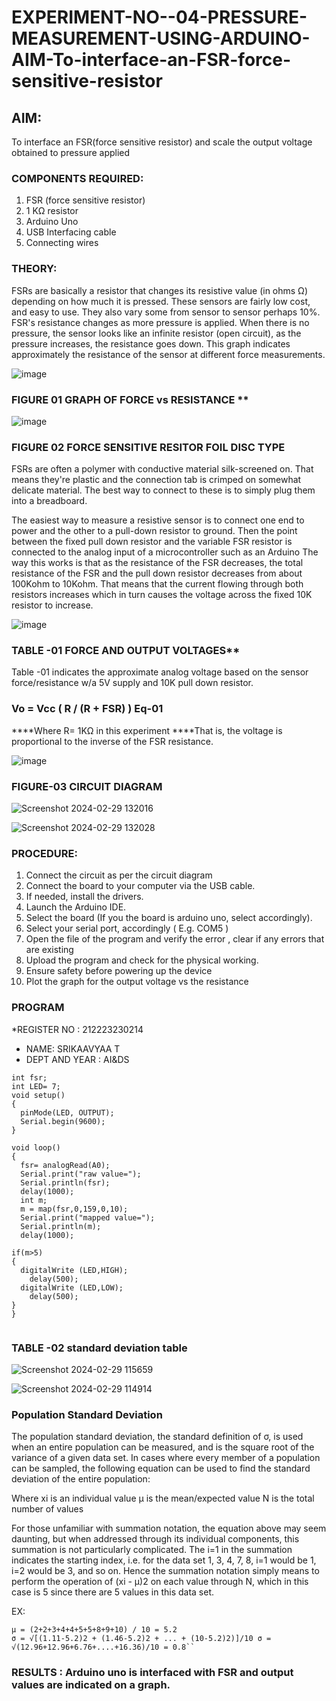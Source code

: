 # EXPERIMENT-NO--04-PRESSURE-MEASUREMENT-USING-ARDUINO-AIM-To-interface-an-FSR-force-sensitive-resistor


## AIM: 
To interface an FSR(force sensitive resistor) and scale the output voltage obtained to pressure applied 
 
### COMPONENTS REQUIRED:
1.	FSR  (force sensitive resistor)
2.	1 KΩ resistor 
3.	Arduino Uno 
4.	USB Interfacing cable 
5.	Connecting wires 


### THEORY: 
FSRs are basically a resistor that changes its resistive value (in ohms Ω) depending on how much it is pressed. These sensors are fairly low cost, and easy to use. They also vary some from sensor to sensor perhaps 10%. FSR's resistance changes as more pressure is applied. When there is no pressure, the sensor looks like an infinite resistor (open circuit), as the pressure increases, the resistance goes down. This graph indicates approximately the resistance of the sensor at different force measurements.
 

 ![image](https://user-images.githubusercontent.com/36288975/163532939-d6888ae1-4068-4d83-86a7-fc4c32d5179e.png)

### FIGURE 01 GRAPH OF FORCE vs RESISTANCE **




![image](https://user-images.githubusercontent.com/36288975/163532957-82d57567-a1c3-48c5-8a87-7ea66d6fca49.png)





### FIGURE 02 FORCE SENSITIVE RESITOR FOIL DISC TYPE  

FSRs are often a polymer with conductive material silk-screened on. That means they're plastic and the connection tab is crimped on somewhat delicate material. The best way to connect to these is to simply plug them into a breadboard.

The easiest way to measure a resistive sensor is to connect one end to power and the other to a pull-down resistor to ground. Then the point between the fixed pull down resistor and the variable FSR resistor is connected to the analog input of a microcontroller such as an Arduino The way this works is that as the resistance of the FSR decreases, the total resistance of the FSR and the pull down resistor decreases from about 100Kohm to 10Kohm. That means that the current flowing through both resistors increases which in turn causes the voltage across the fixed 10K resistor to increase.

 ![image](https://user-images.githubusercontent.com/36288975/163532972-2b909551-12c9-485d-adb1-d1e988d557bd.png)

### TABLE -01 FORCE AND OUTPUT VOLTAGES**
	
  Table -01 indicates the approximate analog voltage based on the sensor force/resistance w/a 5V supply and 10K pull down resistor.

### Vo = Vcc ( R / (R + FSR) )								Eq-01

****Where R= 1KΩ in this experiment 
****That is, the voltage is proportional to the inverse of the FSR resistance.










![image](https://user-images.githubusercontent.com/36288975/163532979-a2a5cb5c-f495-442c-843e-bebb82737a35.png)



### FIGURE-03 CIRCUIT DIAGRAM

![Screenshot 2024-02-29 132016](https://github.com/Srikaavyaathamizh/EXPERIMENT-NO--04-PRESSURE-MEASUREMENT-USING-ARDUINO-AIM-To-interface-an-FSR-force-sensitive-resist/assets/144870938/70f7c491-1517-439b-b7af-c1ca49c8ece0)

![Screenshot 2024-02-29 132028](https://github.com/Srikaavyaathamizh/EXPERIMENT-NO--04-PRESSURE-MEASUREMENT-USING-ARDUINO-AIM-To-interface-an-FSR-force-sensitive-resist/assets/144870938/721c0a44-791b-4ff8-822a-e363d7b55f5c)


### PROCEDURE:
1.	Connect the circuit as per the circuit diagram 
2.	Connect the board to your computer via the USB cable.
3.	If needed, install the drivers.
4.	Launch the Arduino IDE.
5.	Select the board (If you the board is arduino uno, select accordingly).
6.	Select your serial port, accordingly ( E.g. COM5 )
7.	Open the file of the program  and verify the error , clear if any errors that are existing 
8.	Upload the program and check for the physical working. 
9.	Ensure safety before powering up the device 
10.	Plot the graph for the output voltage vs the resistance 


### PROGRAM 
 *REGISTER NO : 212223230214
* NAME: SRIKAAVYAA T
 * DEPT AND YEAR : AI&DS 
```
int fsr;
int LED= 7;
void setup()
{
  pinMode(LED, OUTPUT);
  Serial.begin(9600);
}

void loop()
{
  fsr= analogRead(A0);
  Serial.print("raw value=");
  Serial.println(fsr);
  delay(1000);
  int m;
  m = map(fsr,0,159,0,10);
  Serial.print("mapped value=");
  Serial.println(m);
  delay(1000);
  
if(m>5)
{
  digitalWrite (LED,HIGH);
    delay(500);
  digitalWrite (LED,LOW);
    delay(500);
}
}
  
```


### TABLE -02 standard deviation table 

![Screenshot 2024-02-29 115659](https://github.com/Srikaavyaathamizh/EXPERIMENT-NO--04-PRESSURE-MEASUREMENT-USING-ARDUINO-AIM-To-interface-an-FSR-force-sensitive-resist/assets/144870938/9ad0d079-d5a5-4d54-84b3-79b432fedb5e)

![Screenshot 2024-02-29 114914](https://github.com/Srikaavyaathamizh/EXPERIMENT-NO--04-PRESSURE-MEASUREMENT-USING-ARDUINO-AIM-To-interface-an-FSR-force-sensitive-resist/assets/144870938/31400a14-d1d2-4b25-9733-e8cddd599f0e)



### Population Standard Deviation
The population standard deviation, the standard definition of σ, is used when an entire population can be measured, and is the square root of the variance of a given data set. In cases where every member of a population can be sampled, the following equation can be used to find the standard deviation of the entire population:



Where
xi is an individual value
μ is the mean/expected value
N is the total number of values

For those unfamiliar with summation notation, the equation above may seem daunting, but when addressed through its individual components, this summation is not particularly complicated. The i=1 in the summation indicates the starting index, i.e. for the data set 1, 3, 4, 7, 8, i=1 would be 1, i=2 would be 3, and so on. Hence the summation notation simply means to perform the operation of (xi - μ)2 on each value through N, which in this case is 5 since there are 5 values in this data set.

EX:           
```
μ = (2+2+3+4+4+5+5+8+9+10) / 10 = 5.2
σ = √[(1.11-5.2)2 + (1.46-5.2)2 + ... + (10-5.2)2)]/10 σ = √(12.96+12.96+6.76+....+16.36)/10 = 0.8``
```




### RESULTS : Arduino uno is interfaced with FSR and output values are indicated on a graph.

